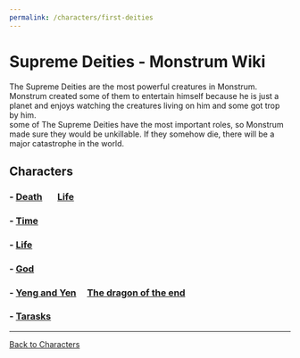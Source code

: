```yaml
---
permalink: /characters/first-deities
---
```

# Supreme Deities - Monstrum Wiki

The Supreme Deities are the most powerful creatures in Monstrum. Monstrum created some of them to entertain himself because he is just a planet and enjoys watching the creatures living on him and some got trop by him.   
some of The Supreme Deities have the most important roles, so Monstrum made sure they would be unkillable. If they somehow die, there will be a major catastrophe in the world.

## Characters
### - [Death](first-deities/death.md) &nbsp;&nbsp;&nbsp;&nbsp;&nbsp;&nbsp;[Life](Life.md)
### - [Time](Time.md)
### - [Life](Life.md)
### - [God](God.md)
### - [Yeng and Yen](first-deities/Yeng_and_Yen.md)  &nbsp;&nbsp;&nbsp;   [The dragon of the end](first-deities/The_dragon_of_the_end.md)
### - [Tarasks](first-deities/Tarasks.md)
---

[Back to Characters](characters.md)
